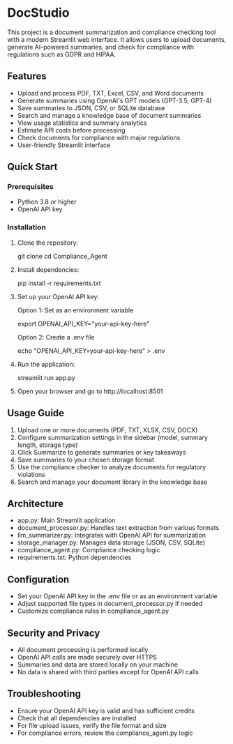 # DocStudio

This project is a document summarization and compliance checking tool with a modern Streamlit web interface. It allows users to upload documents, generate AI-powered summaries, and check for compliance with regulations such as GDPR and HIPAA.

## Features

- Upload and process PDF, TXT, Excel, CSV, and Word documents
- Generate summaries using OpenAI's GPT models (GPT-3.5, GPT-4)
- Save summaries to JSON, CSV, or SQLite database
- Search and manage a knowledge base of document summaries
- View usage statistics and summary analytics
- Estimate API costs before processing
- Check documents for compliance with major regulations
- User-friendly Streamlit interface

## Quick Start

### Prerequisites
- Python 3.8 or higher
- OpenAI API key

### Installation

1. Clone the repository:
   
   git clone <repository-url>
   cd Compliance_Agent

2. Install dependencies:
   
   pip install -r requirements.txt

3. Set up your OpenAI API key:
   
   Option 1: Set as an environment variable
   
   export OPENAI_API_KEY="your-api-key-here"
   
   Option 2: Create a .env file
   
   echo "OPENAI_API_KEY=your-api-key-here" > .env

4. Run the application:
   
   streamlit run app.py

5. Open your browser and go to http://localhost:8501

## Usage Guide

1. Upload one or more documents (PDF, TXT, XLSX, CSV, DOCX)
2. Configure summarization settings in the sidebar (model, summary length, storage type)
3. Click Summarize to generate summaries or key takeaways
4. Save summaries to your chosen storage format
5. Use the compliance checker to analyze documents for regulatory violations
6. Search and manage your document library in the knowledge base

## Architecture

- app.py: Main Streamlit application
- document_processor.py: Handles text extraction from various formats
- llm_summarizer.py: Integrates with OpenAI API for summarization
- storage_manager.py: Manages data storage (JSON, CSV, SQLite)
- compliance_agent.py: Compliance checking logic
- requirements.txt: Python dependencies

## Configuration

- Set your OpenAI API key in the .env file or as an environment variable
- Adjust supported file types in document_processor.py if needed
- Customize compliance rules in compliance_agent.py

## Security and Privacy

- All document processing is performed locally
- OpenAI API calls are made securely over HTTPS
- Summaries and data are stored locally on your machine
- No data is shared with third parties except for OpenAI API calls

## Troubleshooting

- Ensure your OpenAI API key is valid and has sufficient credits
- Check that all dependencies are installed
- For file upload issues, verify the file format and size
- For compliance errors, review the compliance_agent.py logic
